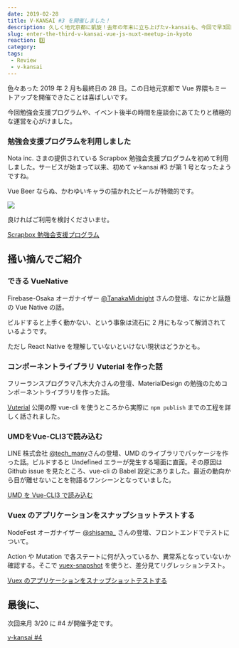 ```yaml
---
date: 2019-02-28
title: V-KANSAI #3 を開催しました！
description: 久しく地元京都に凱旋！去年の年末に立ち上げたv-kansaiも、今回で早3回目となりました。会場提供いただいたKYOSOさま、ドリンクスポンサー Nota inc.さま、ご協力いただきありがとうございます。
slug: enter-the-third-v-kansai-vue-js-nuxt-meetup-in-kyoto
reaction: 3️⃣
category: 
tags: 
 - Review
 - v-kansai
---
```


色々あった 2019 年 2 月も最終日の 28 日。この日地元京都で Vue 界隈もミートアップを開催できたことは喜ばしいです。

今回勉強会支援プログラムや、イベント後半の時間を座談会にあてたりと積極的な運営を心がけました。

### 勉強会支援プログラムを利用しました

Nota inc. さまの提供されている Scrapbox 勉強会支援プログラムを初めて利用しました。サービスが始まって以来、初めて v-kansai #3 が第 1 号となったようですね。

Vue Beer ならぬ、かわゆいキャラの描かれたビールが特徴的です。

![](https://i.imgur.com/wy319HF.jpg)

良ければご利用を検討くださいませ。

<a class="link-preview" href="https://scrapbox.io/study-group-support/">Scrapbox 勉強会支援プログラム</a>

## 掻い摘んでご紹介

### できる VueNative

Firebase-Osaka オーガナイザー [@TanakaMidnight](https://twitter.com/TanakaMidnight) さんの登壇、なにかと話題の Vue Native の話。

ビルドすると上手く動かない、という事象は流石に 2 月にもなって解消されているようです。

ただし React Native を理解していないといけない現状はどうかとも。

### コンポーネントライブラリ Vuterial を作った話

フリーランスプログラマ八木大介さんの登壇、MaterialDesign の勉強のためコンポーネントライブラリを作った話。

[Vuterial](https://www.npmjs.com/package/vuterial) 公開の際 vue-cli を使うところから実際に `npm publish` までの工程を詳しく話されました。

### UMDをVue-CLI3で読み込む

LINE 株式会社 [@tech_many](https:twitter.com/tech_many)さんの登壇、UMD のライブラリでパッケージを作った話。ビルドすると Undefined エラーが発生する場面に直面。その原因は Github issue を見たところ、vue-cli の Babel 設定にありました。最近の動向から目が離せないことを物語るワンシーンとなっていました。

<a class="link-preview" href="https://speakerdeck.com/tech_many/umdwovue-cli3dedu-miip-mu">UMD を Vue-CLI3 で読み込む</a>

### Vuex のアプリケーションをスナップショットテストする

NodeFest オーガナイザー [@shisama_](https://twitter.com/shisama_) さんの登壇、フロントエンドでテストについて。

Action や Mutation で各ステートに何が入っているか、異常系となっていないか確認する。そこで [vuex-snapshot](https://www.npmjs.com/package/vuex-snapshot) を使うと、差分見てリグレッションテスト。

<a class="link-preview" href="https://speakerdeck.com/masashi/snapshot-testing-for-vuex-application">Vuex のアプリケーションをスナップショットテストする</a>

## 最後に、

次回来月 3/20 に #4 が開催予定です。

<a class="link-preview" href="https://vuekansai.connpass.com/event/121581/">v-kansai #4</a>
